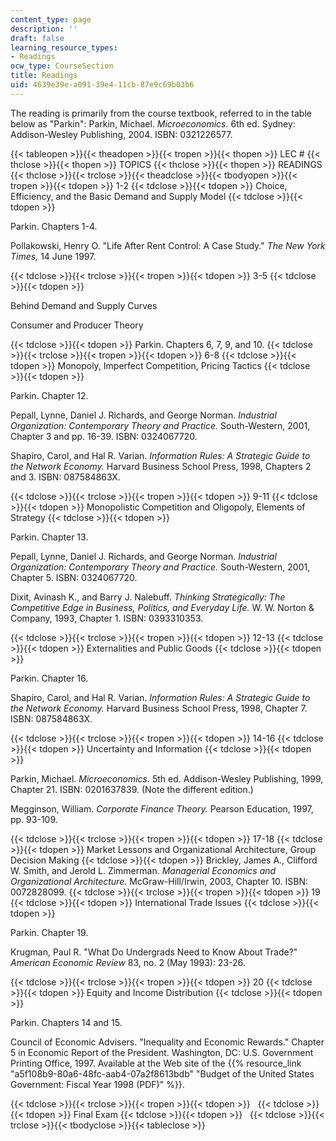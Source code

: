 ```yaml
---
content_type: page
description: ''
draft: false
learning_resource_types:
- Readings
ocw_type: CourseSection
title: Readings
uid: 4639e39e-a091-39e4-11cb-87e9c69b03b6
---
```

The reading is primarily from the course textbook, referred to in the table below as "Parkin": Parkin, Michael. *Microeconomics.* 6th ed. Sydney: Addison-Wesley Publishing, 2004. ISBN: 0321226577.

{{< tableopen >}}{{< theadopen >}}{{< tropen >}}{{< thopen >}}
LEC #
{{< thclose >}}{{< thopen >}}
TOPICS
{{< thclose >}}{{< thopen >}}
READINGS
{{< thclose >}}{{< trclose >}}{{< theadclose >}}{{< tbodyopen >}}{{< tropen >}}{{< tdopen >}}
1-2
{{< tdclose >}}{{< tdopen >}}
Choice, Efficiency, and the Basic Demand and Supply Model
{{< tdclose >}}{{< tdopen >}}

Parkin. Chapters 1-4.

Pollakowski, Henry O. "Life After Rent Control: A Case Study." *The New York Times,* 14 June 1997.

{{< tdclose >}}{{< trclose >}}{{< tropen >}}{{< tdopen >}}
3-5
{{< tdclose >}}{{< tdopen >}}

Behind Demand and Supply Curves

Consumer and Producer Theory

{{< tdclose >}}{{< tdopen >}}
Parkin. Chapters 6, 7, 9, and 10.
{{< tdclose >}}{{< trclose >}}{{< tropen >}}{{< tdopen >}}
6-8
{{< tdclose >}}{{< tdopen >}}
Monopoly, Imperfect Competition, Pricing Tactics
{{< tdclose >}}{{< tdopen >}}

Parkin. Chapter 12.

Pepall, Lynne, Daniel J. Richards, and George Norman. *Industrial Organization: Contemporary Theory and Practice.* South-Western, 2001, Chapter 3 and pp. 16-39. ISBN: 0324067720.

Shapiro, Carol, and Hal R. Varian. *Information Rules: A Strategic Guide to the Network Economy.* Harvard Business School Press, 1998, Chapters 2 and 3. ISBN: 087584863X.

{{< tdclose >}}{{< trclose >}}{{< tropen >}}{{< tdopen >}}
9-11
{{< tdclose >}}{{< tdopen >}}
Monopolistic Competition and Oligopoly, Elements of Strategy
{{< tdclose >}}{{< tdopen >}}

Parkin. Chapter 13.

Pepall, Lynne, Daniel J. Richards, and George Norman. *Industrial Organization: Contemporary Theory and Practice.* South-Western, 2001, Chapter 5. ISBN: 0324067720.

Dixit, Avinash K., and Barry J. Nalebuff. *Thinking Strategically: The Competitive Edge in Business, Politics, and Everyday Life.* W. W. Norton & Company, 1993, Chapter 1. ISBN: 0393310353.

{{< tdclose >}}{{< trclose >}}{{< tropen >}}{{< tdopen >}}
12-13
{{< tdclose >}}{{< tdopen >}}
Externalities and Public Goods
{{< tdclose >}}{{< tdopen >}}

Parkin. Chapter 16.

Shapiro, Carol, and Hal R. Varian. *Information Rules: A Strategic Guide to the Network Economy.* Harvard Business School Press, 1998, Chapter 7. ISBN: 087584863X.

{{< tdclose >}}{{< trclose >}}{{< tropen >}}{{< tdopen >}}
14-16
{{< tdclose >}}{{< tdopen >}}
Uncertainty and Information
{{< tdclose >}}{{< tdopen >}}

Parkin, Michael. *Microeconomics.* 5th ed. Addison-Wesley Publishing, 1999, Chapter 21. ISBN: 0201637839. (Note the different edition.)

Megginson, William. *Corporate Finance Theory.* Pearson Education, 1997, pp. 93-109.

{{< tdclose >}}{{< trclose >}}{{< tropen >}}{{< tdopen >}}
17-18
{{< tdclose >}}{{< tdopen >}}
Market Lessons and Organizational Architecture, Group Decision Making
{{< tdclose >}}{{< tdopen >}}
Brickley, James A., Clifford W. Smith, and Jerold L. Zimmerman. *Managerial Economics and Organizational Architecture.* McGraw-Hill/Irwin, 2003, Chapter 10. ISBN: 0072828099.
{{< tdclose >}}{{< trclose >}}{{< tropen >}}{{< tdopen >}}
19
{{< tdclose >}}{{< tdopen >}}
International Trade Issues
{{< tdclose >}}{{< tdopen >}}

Parkin. Chapter 19.

Krugman, Paul R. "What Do Undergrads Need to Know About Trade?" *American Economic Review* 83, no. 2 (May 1993): 23-26.

{{< tdclose >}}{{< trclose >}}{{< tropen >}}{{< tdopen >}}
20
{{< tdclose >}}{{< tdopen >}}
Equity and Income Distribution
{{< tdclose >}}{{< tdopen >}}

Parkin. Chapters 14 and 15.

Council of Economic Advisers. "Inequality and Economic Rewards." Chapter 5 in Economic Report of the President. Washington, DC: U.S. Government Printing Office, 1997. Available at the Web site of the {{% resource_link "a5f108b9-80a6-48fc-aab4-07a2f8613bdb" "Budget of the United States Government: Fiscal Year 1998 (PDF)" %}}.

{{< tdclose >}}{{< trclose >}}{{< tropen >}}{{< tdopen >}}
 
{{< tdclose >}}{{< tdopen >}}
Final Exam
{{< tdclose >}}{{< tdopen >}}
 
{{< tdclose >}}{{< trclose >}}{{< tbodyclose >}}{{< tableclose >}}
